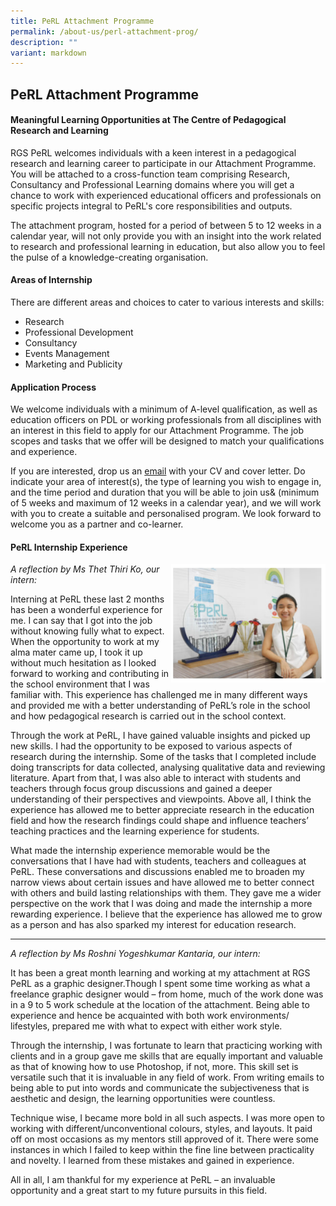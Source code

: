 ```yaml
---
title: PeRL Attachment Programme
permalink: /about-us/perl-attachment-prog/
description: ""
variant: markdown
---
```

## PeRL Attachment Programme

#### Meaningful Learning Opportunities at The Centre of Pedagogical Research and Learning


RGS PeRL welcomes individuals with a keen interest in a pedagogical research and learning career to participate in our Attachment Programme. You will be attached to a cross-function team comprising Research, Consultancy and Professional Learning domains where you will get a chance to work with experienced educational officers and professionals on specific projects integral to PeRL's core responsibilities and outputs.

The attachment program, hosted for a period of between 5 to 12 weeks in a calendar year, will not only provide you with an insight into the work related to research and professional learning in education, but also allow you to feel the pulse of a knowledge-creating organisation.

#### Areas of Internship

There are different areas and choices to cater to various interests and skills:  
  
* Research
* Professional Development
* Consultancy
* Events Management
* Marketing and Publicity

#### Application Process

We welcome individuals with a minimum of A-level qualification, as well as education officers on PDL or working professionals from all disciplines with an interest in this field to apply for our Attachment Programme. The job scopes and tasks that we offer will be designed to match your qualifications and experience.

If you are interested, drop us an [email](mailto:rgs.perl@rgs.edu.sg) with your CV and cover letter. Do indicate your area of interest(s), the type of learning you wish to engage in, and the time period and duration that you will be able to join us&amp; (minimum of 5 weeks and maximum of 12 weeks in a calendar year), and we will work with you to create a suitable and personalised program. We look forward to welcome you as a partner and co-learner.

#### PeRL Internship Experience

<img src="/images/ap.jpg" style="width:49%" align="right">

_A reflection by Ms Thet Thiri Ko, our intern:_

Interning at PeRL these last 2 months has been a wonderful experience for me. I can say that I got into the job without knowing fully what to expect. When the opportunity to work at my alma mater came up, I took it up without much hesitation as I looked forward to working and contributing in the school environment that I was familiar with. This experience has challenged me in many different ways and provided me with a better understanding of PeRL’s role in the school and how pedagogical research is carried out in the school context.

Through the work at PeRL, I have gained valuable insights and picked up new skills. I had the opportunity to be exposed to various aspects of research during the internship. Some of the tasks that I completed include doing transcripts for data collected, analysing qualitative data and reviewing literature. Apart from that, I was also able to interact with students and teachers through focus group discussions and gained a deeper understanding of their perspectives and viewpoints. Above all, I think the experience has allowed me to better appreciate research in the education field and how the research findings could shape and influence teachers’ teaching practices and the learning experience for students.  

What made the internship experience memorable would be the conversations that I have had with students, teachers and colleagues at PeRL. These conversations and discussions enabled me to broaden my narrow views about certain issues and have allowed me to better connect with others and build lasting relationships with them. They gave me a wider perspective on the work that I was doing and made the internship a more rewarding experience. I believe that the experience has allowed me to grow as a person and has also sparked my interest for education research.

----

_A reflection by Ms Roshni Yogeshkumar Kantaria, our intern:_

It has been a great month learning and working at my attachment at RGS PeRL as a graphic designer.Though I spent some time working as what a freelance graphic designer would – from home, much of the work done was in a 9 to 5 work schedule at the location of the attachment. Being able to experience and hence be acquainted with both work environments/ lifestyles, prepared me with what to expect with either work style.

Through the internship, I was fortunate to learn that practicing working with clients and in a group gave me skills that are equally important and valuable as that of knowing how to use Photoshop, if not, more. This skill set is versatile such that it is invaluable in any field of work. From writing emails to being able to put into words and communicate the subjectiveness that is aesthetic and design, the learning opportunities were countless.

Technique wise, I became more bold in all such aspects. I was more open to working with different/unconventional colours, styles, and layouts. It paid off on most occasions as my mentors still approved of it. There were some instances in which I failed to keep within the fine line between practicality and novelty. I learned from these mistakes and gained in experience.

All in all, I am thankful for my experience at PeRL – an invaluable opportunity and a great start to my future pursuits in this field.